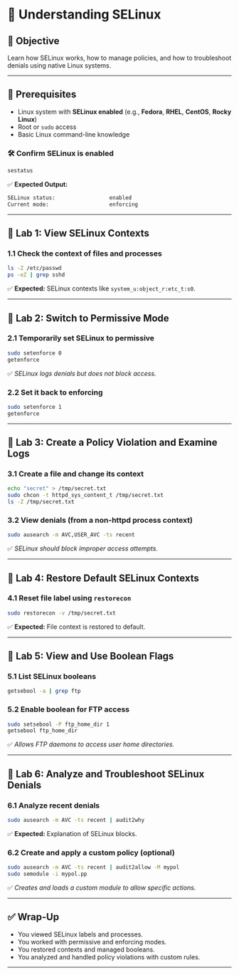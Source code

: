 # 🧪 Understanding SELinux

## 🎯 Objective

Learn how SELinux works, how to manage policies, and how to troubleshoot denials using native Linux systems.

---

## 🧰 Prerequisites

- Linux system with **SELinux enabled** (e.g., **Fedora**, **RHEL**, **CentOS**, **Rocky Linux**)
- Root or `sudo` access
- Basic Linux command-line knowledge

### 🛠️ Confirm SELinux is enabled

```bash
sestatus
```

✅ **Expected Output:**

```bash
SELinux status:                 enabled
Current mode:                   enforcing
```

---

## 🔹 Lab 1: View SELinux Contexts

### 1.1 Check the context of files and processes

```bash
ls -Z /etc/passwd
ps -eZ | grep sshd
```

✅ **Expected:** SELinux contexts like `system_u:object_r:etc_t:s0`.

---

## 🔹 Lab 2: Switch to Permissive Mode

### 2.1 Temporarily set SELinux to permissive

```bash
sudo setenforce 0
getenforce
```

✅ *SELinux logs denials but does not block access.*

### 2.2 Set it back to enforcing

```bash
sudo setenforce 1
getenforce
```

---

## 🔹 Lab 3: Create a Policy Violation and Examine Logs

### 3.1 Create a file and change its context

```bash
echo "secret" > /tmp/secret.txt
sudo chcon -t httpd_sys_content_t /tmp/secret.txt
ls -Z /tmp/secret.txt
```

### 3.2 View denials (from a non-httpd process context)

```bash
sudo ausearch -m AVC,USER_AVC -ts recent
```

✅ *SELinux should block improper access attempts.*

---

## 🔹 Lab 4: Restore Default SELinux Contexts

### 4.1 Reset file label using `restorecon`

```bash
sudo restorecon -v /tmp/secret.txt
```

✅ **Expected:** File context is restored to default.

---

## 🔹 Lab 5: View and Use Boolean Flags

### 5.1 List SELinux booleans

```bash
getsebool -a | grep ftp
```

### 5.2 Enable boolean for FTP access

```bash
sudo setsebool -P ftp_home_dir 1
getsebool ftp_home_dir
```

✅ *Allows FTP daemons to access user home directories.*

---

## 🔹 Lab 6: Analyze and Troubleshoot SELinux Denials

### 6.1 Analyze recent denials

```bash
sudo ausearch -m AVC -ts recent | audit2why
```

✅ **Expected:** Explanation of SELinux blocks.

### 6.2 Create and apply a custom policy (optional)

```bash
sudo ausearch -m AVC -ts recent | audit2allow -M mypol
sudo semodule -i mypol.pp
```

✅ *Creates and loads a custom module to allow specific actions.*

---

## ✅ Wrap-Up

- You viewed SELinux labels and processes.
- You worked with permissive and enforcing modes.
- You restored contexts and managed booleans.
- You analyzed and handled policy violations with custom rules.

---
